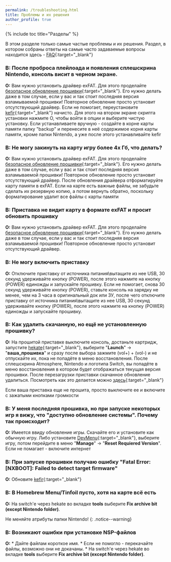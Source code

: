 ```yaml
---
permalink: /troubleshooting.html
title: Проблемы и их решения
author_profile: true
---
```

{% include toc title="Разделы" %}

В этом разделе только самые частые проблемы и их решения. Раздел, в котором собраны ответы на самые часто задаваемые вопросы находится здесь - [FAQ](faq){:target="_blank"}

### **В:** После проброса плейлоада и появления сплешскрина Nintendo, консоль висит в черном экране.

**О:** Вам нужно установить драйвер exFAT. Для этого проделайте [безопасное обновление прошивки](update-to-latest){:target="_blank"}. Его нужно делать даже в том случае, если у вас и так стоит последняя версия взламываемой прошивки! Повторное обновление просто установит отсутствующий драйвер.
Если не помогает, переустановите [kefir](https://github.com/rashevskyv/switch/releases/latest){:target="_blank"} начисто. Для этого на втором экране скрипта установки нажмите O, чтобы войти в опции и выберите чистую установку. Если устанавливаете вручную - создайте в корне карты памяти папку "backup" и перенесите в неё содержимое корня карты памяти, кроме папки Nintendo, а уже после этого устанавливайте kefir 

### **В:** Не могу закинуть на карту игру более 4х Гб, что делать? 

**О:** Вам нужно установить драйвер exFAT. Для этого проделайте [безопасное обновление прошивки](update-to-latest){:target="_blank"}. Его нужно делать даже в том случае, если у вас и так стоит последняя версия взламываемой прошивки! Повторное обновление просто установит отсутствующий драйвер. После обновления драйвера отформатируйте карту памяти в exFAT. Если на карте есть важные файлы, не забудьте сделать их резервную копию, а потом вернуть обратно, поскольку форматирование удалит все файлы с карты памяти

### **В:** Приставка не видит карту в формате exFAT и просит обновить прошивку 

**О:** Вам нужно установить драйвер exFAT. Для этого проделайте [безопасное обновление прошивки](update-to-latest){:target="_blank"}. Его нужно делать даже в том случае, если у вас и так стоит последняя версия взламываемой прошивки! Повторное обновление просто установит отсутствующий драйвер.
	
### **В:** Не могу включить приставку
**О:** Отключите приставку от источника питания\вытащите из нее USB, 30 секунд удерживайте кнопку (POWER), после этого нажмите на кнопку (POWER) единожды и запускайте прошивку. Если не помогает, снова 30 секунд удерживайте кнопку (POWER), ставьте консоль на зарядку не менее, чем на 3 часа в оригинальный док или ЗУ, после чего отключите приставку от источника питания\вытащите из нее USB, 30 секунд удерживайте кнопку (POWER), после этого нажмите на кнопку (POWER) единожды и запускайте прошивку.

### **В:** Как удалить скачанную, но ещё не установленную прошивку? 
**О:** На прошитой приставке выключите консоль, достаньте картридж, запустите [hekate](fusee-gelee){:target="_blank"}, выберите "**Launch**" -> "**ваша_прошивка**" и сразу после выбора зажмите (vol+) + (vol-) и не отпускайте их, пока не попадёте в меню восстановления. После сплешскрина Atmosphere, Nintendo и логотипа Switch, вы попадёте в меню восстановления в котором будет отображаться текущая версия прошивки. После перезагрузки приставки скачанное обновление удалиться. Посмотреть как это делается можно [здесь](https://www.youtube.com/watch?v=9W3Dypvn67I){:target="_blank"}

Если ваша приставка еще не прошита, просто выключите ее и включите с зажатыми кнопками громкости

### **В:** У меня последняя прошивка, но при запуске некоторых игр я вижу, что "доступно обновление системы". Почему так происходит?
**О:** Имеется ввиду обновление игры. Скачайте его и установите как обычную игру. Либо установите [DevMenu](/files/dm.nsp){:target="_blank"}, выберите игру, потом перейдите в меню "**Manage**" -> "**Reset Requiered Version**". Если не помагает - включите интернет 

### **В:** При запуске прошивки получаю ошибку "Fatal Error: [NXBOOT]: Failed to detect target firmware"
**О:** Обновите [kefir](https://github.com/rashevskyv/switch/releases/latest){:target="_blank"}

### **В:** В Homebrew Menu/Tinfoil пусто, хотя на карте всё есть
**О:** На switch'е через hekate во вкладке **tools** выберите **Fix archive bit (except Nintendo folder)**.

Не меняйте атрибуты папки Nintendo!
{: .notice--warning}


### **В:** Возникают ошибки при установке NSP-файлов 
**О:** 
	* Дайте файлам короткое имя. 
	* Если не помогло - перекачайте файлы, возможно они не докачаны. 
	* На switch'е через hekate во вкладке **tools** выберите **Fix archive bit (except Nintendo folder)**.
